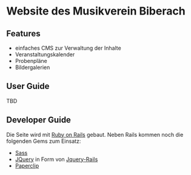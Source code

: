 Website des Musikverein Biberach
================================

Features
--------

- einfaches CMS zur Verwaltung der Inhalte
- Veranstaltungskalender
- Probenpläne
- Bildergalerien

User Guide
----------

TBD

Developer Guide
---------------
Die Seite wird mit [Ruby on Rails](http://www.rubyonrails.org) gebaut.
Neben Rails kommen noch die folgenden Gems zum Einsatz:

- [Sass](http://sass-lang.com)
- [JQuery](http://jquery.com/) in Form von [Jquery-Rails](https://github.com/indirect/jquery-rails)
- [Paperclip](https://github.com/thoughtbot/paperclip)



